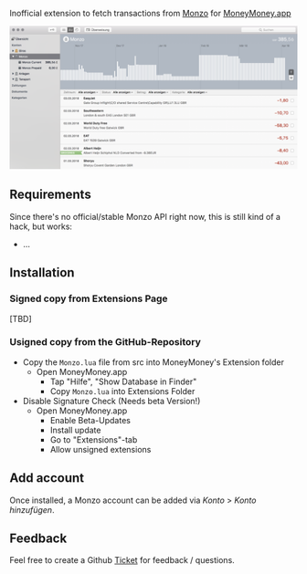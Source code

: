 Inofficial extension to fetch transactions from [Monzo](https://monzo.com) for [MoneyMoney.app](http://moneymoney-app.com)

![MoneyMoney screenshot with Monzo accounts](screenshots/monzo-accounts.png)

Requirements
----------------

Since there's no official/stable Monzo API right now, this is still kind of a hack, but works:
* ...


Installation
------------

### Signed copy from Extensions Page

[TBD]

### Usigned copy from the GitHub-Repository

* Copy the `Monzo.lua` file from src into MoneyMoney's Extension folder
  * Open MoneyMoney.app
	* Tap "Hilfe", "Show Database in Finder"
	* Copy `Monzo.lua` into Extensions Folder
* Disable Signature Check (Needs beta Version!)
  * Open MoneyMoney.app
	* Enable Beta-Updates
	* Install update
	* Go to "Extensions"-tab
	* Allow unsigned extensions

Add account
-------------------
Once installed, a Monzo account can be added via *Konto* > *Konto hinzufügen*.


Feedback
---------------------

Feel free to create a Github [Ticket](https://github.com/diederich/moneymoney-monzo/issues/new) for feedback / questions.
